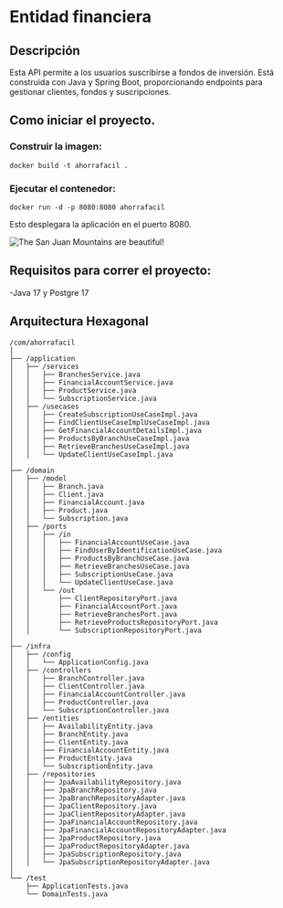 # Entidad financiera

## Descripción

Esta API permite a los usuarios suscribirse a fondos de inversión.
Está construida con Java y Spring Boot, proporcionando endpoints para gestionar clientes, fondos y suscripciones.

## Como iniciar el proyecto.

### Construir la imagen:

```docker build -t ahorrafacil .```

### Ejecutar el contenedor:

```docker run -d -p 8080:8080 ahorrafacil```

Esto desplegara la aplicación en el puerto 8080.

![The San Juan Mountains are beautiful!](/assets/images/san-juan-mountains.jpg "San Juan Mountains")

## Requisitos para correr el proyecto:

-Java 17 y Postgre 17 

## Arquitectura Hexagonal

```
/com/ahorrafacil
│
├── /application
│   ├── /services
│   │   ├── BranchesService.java
│   │   ├── FinancialAccountService.java
│   │   ├── ProductService.java
│   │   └── SubscriptionService.java
│   ├── /usecases
│   │   ├── CreateSubscriptionUseCaseImpl.java
│   │   ├── FindClientUseCaseImplUseCaseImpl.java
│   │   ├── GetFinancialAccountDetailsImpl.java
│   │   ├── ProductsByBranchUseCaseImpl.java
│   │   ├── RetrieveBranchesUseCaseImpl.java
│   │   └── UpdateClientUseCaseImpl.java
│
├── /domain
│   ├── /model
│   │   ├── Branch.java
│   │   ├── Client.java
│   │   ├── FinancialAccount.java
│   │   ├── Product.java
│   │   └── Subscription.java
│   ├── /ports
│   │   ├── /in
│   │   │   ├── FinancialAccountUseCase.java
│   │   │   ├── FindUserByIdentificationUseCase.java
│   │   │   ├── ProductsByBranchUseCase.java
│   │   │   ├── RetrieveBranchesUseCase.java
│   │   │   ├── SubscriptionUseCase.java
│   │   │   └── UpdateClientUseCase.java
│   │   └── /out
│   │       ├── ClientRepositoryPort.java
│   │       ├── FinancialAccountPort.java
│   │       ├── RetrieveBranchesPort.java
│   │       ├── RetrieveProductsRepositoryPort.java
│   │       └── SubscriptionRepositoryPort.java
│
├── /infra
│   ├── /config
│   │   └── ApplicationConfig.java
│   ├── /controllers
│   │   ├── BranchController.java
│   │   ├── ClientController.java
│   │   ├── FinancialAccountController.java
│   │   ├── ProductController.java
│   │   └── SubscriptionController.java
│   ├── /entities
│   │   ├── AvailabilityEntity.java
│   │   ├── BranchEntity.java
│   │   ├── ClientEntity.java
│   │   ├── FinancialAccountEntity.java
│   │   ├── ProductEntity.java
│   │   └── SubscriptionEntity.java
│   ├── /repositories
│   │   ├── JpaAvailabilityRepository.java
│   │   ├── JpaBranchRepository.java
│   │   ├── JpaBranchRepositoryAdapter.java
│   │   ├── JpaClientRepository.java
│   │   ├── JpaClientRepositoryAdapter.java
│   │   ├── JpaFinancialAccountRepository.java
│   │   ├── JpaFinancialAccountRepositoryAdapter.java
│   │   ├── JpaProductRepository.java
│   │   ├── JpaProductRepositoryAdapter.java
│   │   ├── JpaSubscriptionRepository.java
│   │   └── JpaSubscriptionRepositoryAdapter.java
│
└── /test
    ├── ApplicationTests.java
    └── DomainTests.java

```






